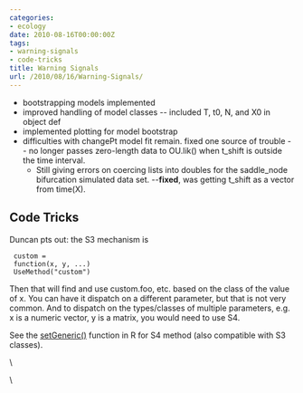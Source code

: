 ```yaml
---
categories:
- ecology
date: 2010-08-16T00:00:00Z
tags:
- warning-signals
- code-tricks
title: Warning Signals
url: /2010/08/16/Warning-Signals/
---
```


-   bootstrapping models implemented
-   improved handling of model classes -- included T, t0, N, and X0 in
    object def
-   implemented plotting for model bootstrap
-   difficulties with changePt model fit remain. fixed one source of
    trouble -- no longer passes zero-length data to OU.lik() when
    t\_shift is outside the time interval.
    -   Still giving errors on coercing lists into doubles for the
        saddle\_node bifurcation simulated data set. --**fixed**, was
        getting t\_shift as a vector from time(X).

Code Tricks
-----------

Duncan pts out: the S3 mechanism is

     custom =
     function(x, y, ...)
     UseMethod("custom")

Then that will find and use custom.foo, etc. based on the class of the
value of x. You can have it dispatch on a different parameter, but that
is not very common. And to dispatch on the types/classes of multiple
parameters, e.g. x is a numeric vector, y is a matrix, you would need to
use S4.

See the
[setGeneric()](http://sekhon.berkeley.edu/library/methods/html/setGeneric.html "http://sekhon.berkeley.edu/library/methods/html/setGeneric.html")
function in R for S4 method (also compatible with S3 classes).

\

\

